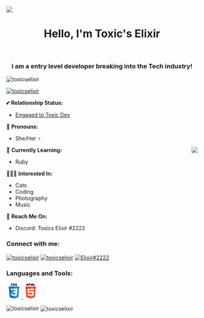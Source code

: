 <img align="center" width="1000" src="https://imgur.com/71tf249.jpg">

<h1 align="center">Hello, I'm Toxic's Elixir</h1> <br> 

<h3 align="center">I am a entry level developer breaking into the Tech industry!</h3>

<p align="left"> <img src="https://komarev.com/ghpvc/?username=toxicselixir&label=Profile%20views&color=0e75b6&style=flat" alt="toxicselixir" /> </p>

<p align="left"> <a href="https://twitter.com/toxicselixir" target="blank"><img src="https://img.shields.io/twitter/follow/toxicselixir?logo=twitter&style=for-the-badge" alt="toxicselixir" /></a> </p>

💕 **Relationship Status:**
* [Engaged to Toxic Dev](https://toxicdev.me/)


🧬 **Pronouns:**
* She/Her ♀️


<img align="right" src="https://imgur.com/Iiu0Zy4.gif">


🌱 **Currently Learning:**
* Ruby <a href="https://emojis.slackmojis.com/emojis/images/1450319445/31/ruby.png?1450319445"></a>

🕵🏾‍♀️ **Interested In:**
 * Cats 
 * Coding
 * Photography
 * Music

📧 **Reach Me On:**
 * Discord: Toxics Elixir #2222


<h3 align="left">Connect with me:</h3>
<p align="left">
<a href="https://twitter.com/toxicselixir" target="blank"><img align="center" src="https://raw.githubusercontent.com/rahuldkjain/github-profile-readme-generator/master/src/images/icons/Social/twitter.svg" alt="toxicselixir" height="30" width="40" /></a> <a href="https://instagram.com/toxicselixir" target="blank"><img align="center" src="https://raw.githubusercontent.com/rahuldkjain/github-profile-readme-generator/master/src/images/icons/Social/instagram.svg" alt="toxicselixir" height="30" width="40" /></a> <a href="https://discordapp.com/users/896951964234043413" target="Discord: Elixir"><img align="center" src="https://raw.githubusercontent.com/rahuldkjain/github-profile-readme-generator/master/src/images/icons/Social/discord.svg" alt="Elixir#2222" height="30" width="40" /></a>
</p>

<h3 align="left">Languages and Tools:</h3>
<p align="left"> <a href="https://www.w3schools.com/css/" target="_blank" rel="noreferrer"> <img src="https://raw.githubusercontent.com/devicons/devicon/master/icons/css3/css3-original-wordmark.svg" alt="css3" width="40" height="40"/> </a> <a href="https://www.w3.org/html/" target="_blank" rel="noreferrer"> <img src="https://raw.githubusercontent.com/devicons/devicon/master/icons/html5/html5-original-wordmark.svg" alt="html5" width="40" height="40"/> </a> </p>

<p><img align="left" src="https://github-readme-stats.vercel.app/api/top-langs?username=toxicselixir&show_icons=true&locale=en&layout=compact" alt="toxicselixir" /></p>

<p>&nbsp;<img align="center" src="https://github-readme-stats.vercel.app/api?username=toxicselixir&show_icons=true&locale=en" alt="toxicselixir" /></p>
